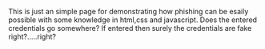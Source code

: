 This is just an simple page for demonstrating how phishing can be esaily possible with some knowledge in html,css and javascript.
Does the entered credentials go somewhere?
If entered then surely the credentials are fake right?.....right?
